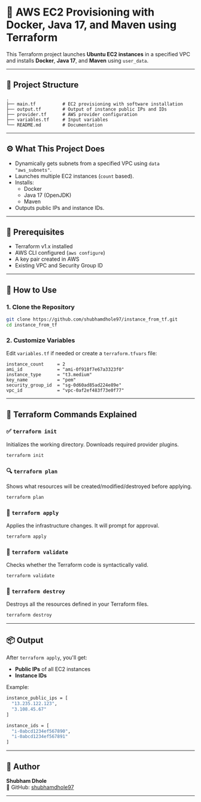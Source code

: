 
# 🚀 AWS EC2 Provisioning with Docker, Java 17, and Maven using Terraform

This Terraform project launches **Ubuntu EC2 instances** in a specified VPC and installs **Docker**, **Java 17**, and **Maven** using `user_data`.

---

## 📂 Project Structure

```
.
├── main.tf          # EC2 provisioning with software installation
├── output.tf        # Output of instance public IPs and IDs
├── provider.tf      # AWS provider configuration
├── variables.tf     # Input variables
└── README.md        # Documentation
```

---

## ⚙️ What This Project Does

- Dynamically gets subnets from a specified VPC using `data "aws_subnets"`.
- Launches multiple EC2 instances (`count` based).
- Installs:
  - Docker
  - Java 17 (OpenJDK)
  - Maven
- Outputs public IPs and instance IDs.

---

## 📌 Prerequisites

- Terraform v1.x installed
- AWS CLI configured (`aws configure`)
- A key pair created in AWS
- Existing VPC and Security Group ID

---

## 🔧 How to Use

### 1. Clone the Repository
```bash
git clone https://github.com/shubhamdhole97/instance_from_tf.git
cd instance_from_tf
```

### 2. Customize Variables

Edit `variables.tf` if needed or create a `terraform.tfvars` file:
```hcl
instance_count     = 2
ami_id             = "ami-0f918f7e67a3323f0"
instance_type      = "t3.medium"
key_name           = "pem"
security_group_id  = "sg-0d60ad85ad224e89e"
vpc_id             = "vpc-0af2ef483f73e0f77"
```

---

## 📘 Terraform Commands Explained

### ✅ `terraform init`
Initializes the working directory. Downloads required provider plugins.
```bash
terraform init
```

### 🔍 `terraform plan`
Shows what resources will be created/modified/destroyed before applying.
```bash
terraform plan
```

### 🚀 `terraform apply`
Applies the infrastructure changes. It will prompt for approval.
```bash
terraform apply
```

### 📏 `terraform validate`
Checks whether the Terraform code is syntactically valid.
```bash
terraform validate
```

### 🧹 `terraform destroy`
Destroys all the resources defined in your Terraform files.
```bash
terraform destroy
```

---

## 📦 Output

After `terraform apply`, you'll get:
- **Public IPs** of all EC2 instances
- **Instance IDs**

Example:
```bash
instance_public_ips = [
  "13.235.122.123",
  "3.108.45.67"
]

instance_ids = [
  "i-0abcd1234ef567890",
  "i-0abcd1234ef567891"
]
```

---

## 📄 Author

**Shubham Dhole**  
🔗 GitHub: [shubhamdhole97](https://github.com/shubhamdhole97)

---



